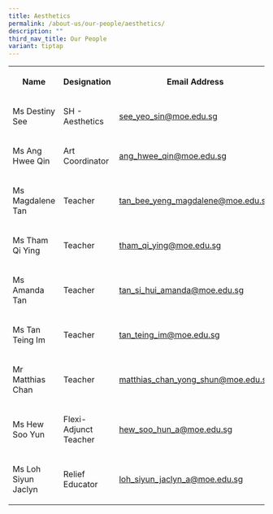 ```yaml
---
title: Aesthetics
permalink: /about-us/our-people/aesthetics/
description: ""
third_nav_title: Our People
variant: tiptap
---
```

<table><tbody><tr><th rowspan="1" colspan="1"><p>Name</p></th><th rowspan="1" colspan="1"><p>Designation</p></th><th rowspan="1" colspan="1"><p>Email Address</p></th><th rowspan="1" colspan="1"><p>Contact</p></th></tr><tr><td rowspan="1" colspan="1"><p>Ms Destiny See</p></td><td rowspan="1" colspan="1"><p>SH - Aesthetics</p></td><td rowspan="1" colspan="1"><p><a href="mailto:see_yeo_sin@moe.edu.sg" rel="noopener noreferrer nofollow" target="_blank">see_yeo_sin@moe.edu.sg</a></p></td><td rowspan="1" colspan="1"><p>65938-164</p></td></tr><tr><td rowspan="1" colspan="1"><p>Ms Ang Hwee Qin</p></td><td rowspan="1" colspan="1"><p>Art Coordinator</p></td><td rowspan="1" colspan="1"><p><a href="mailto:ang_hwee_qin@moe.edu.sg" rel="noopener noreferrer nofollow" target="_blank">ang_hwee_qin@moe.edu.sg</a></p></td><td rowspan="1" colspan="1"><p>65938-116</p></td></tr><tr><td rowspan="1" colspan="1"><p>Ms Magdalene Tan</p></td><td rowspan="1" colspan="1"><p>Teacher</p></td><td rowspan="1" colspan="1"><p><a href="mailto:tan_bee_yeng_magdalene@moe.edu.sg" rel="noopener noreferrer nofollow" target="_blank">tan_bee_yeng_magdalene@moe.edu.sg</a></p></td><td rowspan="1" colspan="1"><p>65938-116</p></td></tr><tr><td rowspan="1" colspan="1"><p>Ms Tham Qi Ying</p></td><td rowspan="1" colspan="1"><p>Teacher</p></td><td rowspan="1" colspan="1"><p><a href="mailto:tham_qi_ying@moe.edu.sg" rel="noopener noreferrer nofollow" target="_blank">tham_qi_ying@moe.edu.sg</a></p></td><td rowspan="1" colspan="1"><p>65938-116</p></td></tr><tr><td rowspan="1" colspan="1"><p>Ms Amanda Tan</p></td><td rowspan="1" colspan="1"><p>Teacher</p></td><td rowspan="1" colspan="1"><p><a href="mailto:tan_si_hui_amanda@moe.edu.sg" rel="noopener noreferrer nofollow" target="_blank">tan_si_hui_amanda@moe.edu.sg</a></p></td><td rowspan="1" colspan="1"><p>65938-152</p></td></tr><tr><td rowspan="1" colspan="1"><p>Ms Tan Teing Im</p></td><td rowspan="1" colspan="1"><p>Teacher</p></td><td rowspan="1" colspan="1"><p><a href="mailto:tan_teing_im@moe.edu.sg" rel="noopener noreferrer nofollow" target="_blank">tan_teing_im@moe.edu.sg</a></p></td><td rowspan="1" colspan="1"><p>65938-137</p></td></tr><tr><td rowspan="1" colspan="1"><p>Mr Matthias Chan</p></td><td rowspan="1" colspan="1"><p>Teacher</p></td><td rowspan="1" colspan="1"><p><a href="mailto:matthias_chan_yong_shun@moe.edu.sg" rel="noopener noreferrer nofollow" target="_blank">matthias_chan_yong_shun@moe.edu.sg</a></p></td><td rowspan="1" colspan="1"><p>65938-181</p></td></tr><tr><td rowspan="1" colspan="1"><p>Ms Hew Soo Yun</p></td><td rowspan="1" colspan="1"><p>Flexi-Adjunct Teacher</p></td><td rowspan="1" colspan="1"><p><a href="mailto:Hew_Soo_Hun_A@moe.edu.sg" rel="noopener noreferrer nofollow" target="_blank">hew_soo_hun_a@moe.edu.sg</a></p></td><td rowspan="1" colspan="1"><p>65938-187</p></td></tr><tr><td rowspan="1" colspan="1"><p>Ms Loh Siyun Jaclyn</p></td><td rowspan="1" colspan="1"><p>Relief Educator</p></td><td rowspan="1" colspan="1"><p><a href="mailto:Loh_Siyun_Jaclyn_A@moe.edu.sg" rel="noopener noreferrer nofollow" target="_blank">loh_siyun_jaclyn_a@moe.edu.sg</a></p></td><td rowspan="1" colspan="1"><p>65938-187</p></td></tr></tbody></table><p></p>